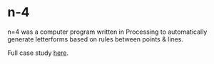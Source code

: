 # n-4
n=4 was a computer program written in Processing to automatically generate letterforms based on rules between points & lines. 

Full case study <a href = "https://arjuncreates.github.io/projects/n=4">here</a>.
